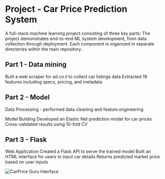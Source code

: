 # Project - Car Price Prediction System
A full-stack machine learning project consisting of three key parts:
The project demonstrates end-to-end ML system development, from data collection through deployment. Each component is organized in separate directories within the main repository.

## Part 1 - Data mining  
Built a web scraper for ad.co.il to collect car listings data
Extracted 19 features including specs, pricing, and metadata

## Part 2 - Model
Data Processing - performed data cleaning and feature engineering

Model Building Developed an Elastic Net prediction model for car prices
Cross-validated results using 10-fold CV

## Part 3 - Flask
Web Application
Created a Flask API to serve the trained model
Built an HTML interface for users to input car details
Returns predicted market price based on user inputs


![CarPrice Guru Interface](https://github.com/user-attachments/assets/3fe5064e-7a7b-473a-bcfc-1d32c9d47d5b)

